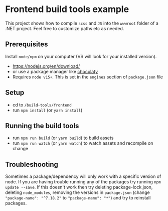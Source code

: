 # Frontend build tools example

This project shows how to compile `scss` and `JS` into the `wwwroot` folder of a .NET project. Feel free to customize paths etc as needed.

## Prerequisites
Install `node/npm` on your computer (VS will look for your installed version).
- https://nodejs.org/en/download/
- or use a package manager like [chocolaty](https://chocolatey.org/install)
- Requires `node v15+`. This is set in the `engines` section of `package.json` file

## Setup
- cd to `/build-tools/frontend`
- run `npm install` (or `yarn install`)

## Running the build tools
- run `npm run build` (or `yarn build`) to build assets
- run `npm run watch` (or `yarn watch`) to watch assets and recompile on change

## Troubleshooting
Sometimes a package/dependency will only work with a specific version of node. If you are having trouble running any of the packages try running `npm update --save`. If this doesn't work then try deleting package-lock.json, deleting `node_modules`, removing the versions in `package.json` (change `"package-name": "^7.18.2"` to `"package-name": "*"`) and try to reinstall packages.